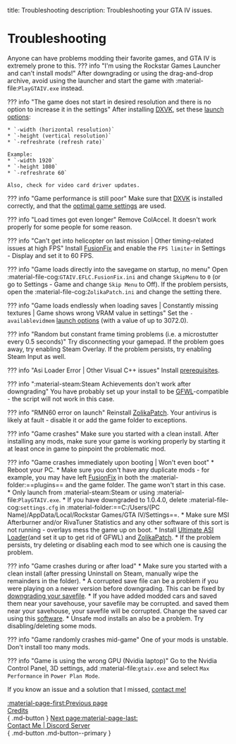 title: Troubleshooting
description: Troubleshooting your GTA IV issues.

# Troubleshooting
Anyone can have problems modding their favorite games, and GTA IV is extremely prone to this.
??? info "I'm using the Rockstar Games Launcher and can't install mods!"
    After downgrading or using the drag-and-drop archive, avoid using the launcher and start the game with :material-file:`PlayGTAIV.exe` instead.

??? info "The game does not start in desired resolution and there is no option to increase it in the settings"
    After installing [DXVK](optimization.md), set these [launch options](../additional-setup/#launch-options):

    * `-width (horizontal resolution)`
    * `-height (vertical resolution)`
    * `-refreshrate (refresh rate)`

    Example:
    * `-width 1920`
    * `-height 1080`
    * `-refreshrate 60`

    Also, check for video card driver updates.

??? info "Game performance is still poor"
    Make sure that [DXVK](optimization.md) is installed correctly, and that the [optimal game settings](../additional-setup/#optimal-game-settings) are used.

??? info "Load times got even longer"
    Remove ColAccel. It doesn't work properly for some people for some reason.

??? info "Can't get into helicopter on last mission | Other timing-related issues at high FPS"
    Install [FusionFix](essential-modding/fusionfix.md) and enable the `FPS limiter` in Settings - Display and set it to 60 FPS.

??? info "Game loads directly into the savegame on startup, no menu"
    Open :material-file-cog:`GTAIV.EFLC.FusionFix.ini` and change `SkipMenu` to `0` (or go to Settings - Game and change `Skip Menu` to Off). If the problem persists, open the :material-file-cog:`ZolikaPatch.ini` and change the setting there.

??? info "Game loads endlessly when loading saves | Constantly missing textures | Game shows wrong VRAM value in settings"
    Set the `-availablevidmem` [launch options](../additional-setup/#launch-options) (with a value of up to 3072.0).

??? info "Random but constant frame timing problems (i.e. a microstutter every 0.5 seconds)"
    Try disconnecting your gamepad. If the problem goes away, try enabling Steam Overlay. If the problem persists, try enabling Steam Input as well.

??? info "Asi Loader Error | Other Visual C++ issues"
    Install [prerequisites](index.md).

??? info ":material-steam:Steam Achievements don't work after downgrading"
    You have probably set up your install to be [GFWL](../multiplayer/#games-for-windows-live)-compatible - the script will not work in this case.

??? info "RMN60 error on launch"
    Reinstall [ZolikaPatch](essential-modding/zolikapatch.md). Your antivirus is likely at fault - disable it or add the game folder to exceptions.

??? info "Game crashes"
    Make sure you started with a clean install. After installing any mods, make sure your game is working properly by starting it at least once in game to pinpoint the problematic mod.

??? info "Game crashes immediately upon booting | Won't even boot"
    * Reboot your PC.
    * Make sure you don't have any duplicate mods - for example, you may have left [FusionFix](essential-modding/fusionfix.md) in both the :material-folder:==plugins== and the game folder. The game won't start in this case.
    * Only launch from :material-steam:Steam or using :material-file:`PlayGTAIV.exe`.
    * If you have downgraded to 1.0.4.0, delete :material-file-cog:`settings.cfg` in :material-folder:==C:/Users/(PC Name)/AppData/Local/Rockstar Games/GTA IV/Settings==.
    * Make sure MSI Afterburner and/or RivaTuner Statistics and any other software of this sort is not running - overlays mess the game up on boot.
    * Install [Ultimate ASI Loader](../mod-dependencies/#ultimate-asi-loader)(and set it up to get rid of GFWL) and [ZolikaPatch](essential-modding/zolikapatch.md).
    * If the problem persists, try deleting or disabling each mod to see which one is causing the problem.

??? info "Game crashes during or after load"
    * Make sure you started with a clean install (after pressing Uninstall on Steam, manually wipe the remainders in the folder).
    * A corrupted save file can be a problem if you were playing on a newer version before downgrading. This can be fixed by [downgrading your savefile](../downgrading/#downgrading-the-savefile).
    * If you have added modded cars and saved them near your savehouse, your savefile may be corrupted. and saved them near your savehouse, your savefile will be corrupted. Change the saved car using this [software](https://x3t-infinity.com/GTAIV_SE).
    * Unsafe mod installs an also be a problem. Try disabling/deleting some mods.

??? info "Game randomly crashes mid-game"
    One of your mods is unstable. Don't install too many mods.

??? info "Game is using the wrong GPU (Nvidia laptop)"
    Go to the Nvidia Control Panel, 3D settings, add :material-file:`gtaiv.exe` and select `Max Performance` in `Power Plan Mode`.

If you know an issue and a solution that I missed, [contact me!](contact-me.md)

[:material-page-first:Previous page <br>Credits</br>](credits.md){ .md-button } [Next page:material-page-last: <br>Contact Me | Discord Server</br>](contact-me.md){ .md-button .md-button--primary }